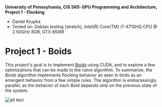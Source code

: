 **University of Pennsylvania, CIS 565: GPU Programming and Architecture,
Project 1 - Flocking**

* Daniel Krupka
* Tested on: Debian testing (stretch), Intel(R) Core(TM) i7-4710HQ CPU @ 2.50GHz 8GB, GTX 850M

# Project 1 - Boids
This project's goal is to implement [Boids](https://en.wikipedia.org/wiki/Boids) using CUDA,
and to explore a few optimizations that can be made to the naive algorithm. To summarize,
the Boids algorithm implements flocking behavior as seen in birds as an emergent behavior
from a few simple rules. The algorithm is embarassingly parallel, as the behavior of each
Boid depends only on the previous state of the system.

![alt text](images/boid_demo.gif "Boids Demo")
